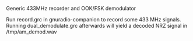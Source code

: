 Generic 433MHz recorder and OOK/FSK demodulator

Run record.grc in gnuradio-companion to record some 433 MHz signals.
Running dual_demodulate.grc afterwards will yield a decoded NRZ signal in /tmp/am_demod.wav
